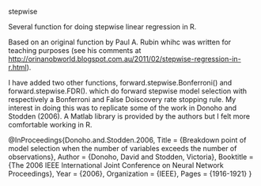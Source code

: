 
stepwise

Several function for doing stepwise linear regression in R.

Based on an original function by  Paul A. Rubin whihc was written for teaching purposes 
(see his comments at http://orinanobworld.blogspot.com.au/2011/02/stepwise-regression-in-r.html).

I have added two other functions, forward.stepwise.Bonferroni() and forward.stepwise.FDR().
which do forward stepwise model selection with respectively a Bonferroni and False Doiscovery rate stopping rule.
My interest in doing this was to replicate some of the work in Donoho and Stodden (2006).
A Matlab library is provided by the authors but I felt more comfortable working in R.




@InProceedings{Donoho.and.Stodden.2006,
  Title                    = {Breakdown point of model selection when the number of variables exceeds the number of observations},
  Author                   = {Donoho, David and Stodden, Victoria},
  Booktitle                = {The 2006 IEEE International Joint Conference on Neural Network Proceedings},
  Year                     = {2006},
  Organization             = {IEEE},
  Pages                    = {1916-1921}
}
